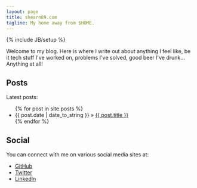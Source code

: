 ```yaml
---
layout: page
title: shearn89.com
tagline: My home away from $HOME.
---
```

{% include JB/setup %}

Welcome to my blog. Here is where I write out about anything I feel like, be it tech stuff I've worked on, problems I've solved, good beer I've drunk... Anything at all!

## Posts

Latest posts:

<ul class="posts">
  {% for post in site.posts %}
    <li><span>{{ post.date | date_to_string }}</span> &raquo; <a href="{{ BASE_PATH }}{{ post.url }}">{{ post.title }}</a></li>
  {% endfor %}
</ul>

## Social

You can connect with me on various social media sites at:

* <a href="https://github.com/shearn89">GitHub</a>
* <a href="https://twitter.com/shearn89">Twitter</a>
* <a href="https://www.linkedin.com/in/alexshearn/">LinkedIn</a>
